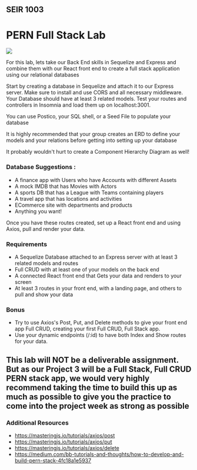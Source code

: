 ## SEIR 1003

# PERN Full Stack Lab


<img src="https://media.geeksforgeeks.org/wp-content/cdn-uploads/20200402205611/What-is-PERN-Stack.png">


For this lab, lets take our Back End skills in Sequelize and Express and combine them with our React front end to create a full stack application using our relational databases


Start by creating a database in Sequelize and attach it to our Express server. Make sure to install and use CORS and all necessary middleware. Your Database should have at least 3 related models. Test your routes and controllers in Insomnia and load them up on localhost:3001.

You can use Postico, your SQL shell, or a Seed File to populate your database

It is highly recommended that your group creates an ERD to define your models and your relations before getting into setting up your database

It probably wouldn't hurt to create a Component Hierarchy Diagram as well!

### Database Suggestions : 
- A finance app with Users who have Accounts with different Assets
- A mock IMDB that has Movies with Actors
- A sports DB that has a League with Teams containing players
- A travel app that has locations and activities
- ECommerce site with departments and products
- Anything you want!

Once you have these routes created, set up a React front end and using Axios, pull and render your data.

### Requirements 
- A Sequelize Database attached to an Express server with at least 3 related models and routes
- Full CRUD with at least one of your models on the back end
- A connected React front end that Gets your data and renders to your screen
- At least 3 routes in your front end, with a landing page, and others to pull and show your data


### Bonus

- Try to use Axios's Post, Put, and Delete methods to give your front end app Full CRUD, creating your first Full CRUD, Full Stack app. 
- Use your dynamic endpoints (/:id) to have both Index and Show routes for your data.


## This lab will NOT be a deliverable assignment. But as our Project 3 will be a Full Stack, Full CRUD PERN stack app, we would very highly recommend taking the time to build this up as much as possible to give you the practice to come into the project week as strong as possible

### Additional Resources

- https://masteringjs.io/tutorials/axios/post
- https://masteringjs.io/tutorials/axios/put
- https://masteringjs.io/tutorials/axios/delete
- https://medium.com/bb-tutorials-and-thoughts/how-to-develop-and-build-pern-stack-4fc18a1e5937


